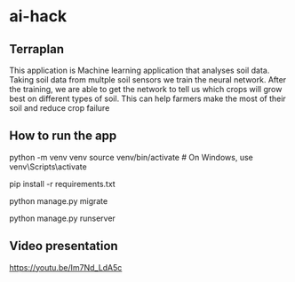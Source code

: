 # ai-hack

## Terraplan

This application is Machine learning application that analyses soil data.
Taking soil data from multple soil sensors we train the neural network. After the training, we are able to get the network to tell us which crops will grow best on different types of soil. This can help farmers make the most of their soil and reduce crop failure

## How to run the app
python -m venv venv
source venv/bin/activate  # On Windows, use venv\Scripts\activate

pip install -r requirements.txt

python manage.py migrate

python manage.py runserver

## Video presentation

https://youtu.be/Im7Nd_LdA5c
